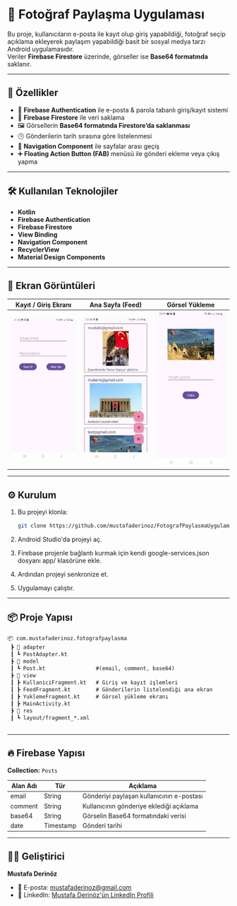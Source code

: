 # 📸 Fotoğraf Paylaşma Uygulaması

Bu proje, kullanıcıların e-posta ile kayıt olup giriş yapabildiği, fotoğraf seçip açıklama ekleyerek paylaşım yapabildiği basit bir sosyal medya tarzı Android uygulamasıdır.  
Veriler **Firebase Firestore** üzerinde, görseller ise **Base64 formatında** saklanır.  

---

## 🚀 Özellikler

- 🔐 **Firebase Authentication** ile e-posta & parola tabanlı giriş/kayıt sistemi  
- 🧠 **Firebase Firestore** ile veri saklama  
- 🖼️ Görsellerin **Base64 formatında Firestore’da saklanması**  
- 🕒 Gönderilerin tarih sırasına göre listelenmesi  
- 🧭 **Navigation Component** ile sayfalar arası geçiş  
- ➕ **Floating Action Button (FAB)** menüsü ile gönderi ekleme veya çıkış yapma  


---

## 🛠️ Kullanılan Teknolojiler

- **Kotlin**  
- **Firebase Authentication**  
- **Firebase Firestore**  
- **View Binding**  
- **Navigation Component**  
- **RecyclerView**  
- **Material Design Components**

---

## 📱 Ekran Görüntüleri

| Kayıt / Giriş Ekranı | Ana Sayfa (Feed) | Görsel Yükleme |
|----------------------|------------------|----------------|
| ![Login](screenshots/kullanici.jpg) | ![Feed](screenshots/feed.jpg) | ![Upload](screenshots/upload.jpg) |



---

## ⚙️ Kurulum

1. Bu projeyi klonla:
   ```bash
   git clone https://github.com/mustafaderinoz/FotografPaylasmaUygulamasi.git

2. Android Studio'da projeyi aç.

3. Firebase projenle bağlantı kurmak için kendi google-services.json dosyanı app/ klasörüne ekle.

4. Ardından projeyi senkronize et.

5. Uygulamayı çalıştır.

---

## 📦 Proje Yapısı

```
📦 com.mustafaderinoz.fotografpaylasma
 ┣ 📂 adapter
 ┃ ┗ PostAdapter.kt
 ┣ 📂 model
 ┃ ┗ Post.kt                #(email, comment, base64)
 ┣ 📂 view
 ┃ ┣ KullaniciFragment.kt   # Giriş ve kayıt işlemleri
 ┃ ┣ FeedFragment.kt        # Gönderilerin listelendiği ana ekran
 ┃ ┣ YuklemeFragment.kt     # Görsel yükleme ekranı
 ┃ ┣ MainActivity.kt
 ┣ 📂 res
 ┃ ┗ layout/fragment_*.xml
 
```
---

## 🔥 Firebase Yapısı

**Collection:** `Posts`

| Alan Adı | Tür | Açıklama |
|----------|-----|----------|
| email    | String    | Gönderiyi paylaşan kullanıcının e-postası |
| comment  | String    | Kullanıcının gönderiye eklediği açıklama |
| base64   | String    | Görselin Base64 formatındaki verisi |
| date     | Timestamp | Gönderi tarihi |

---

## 👨‍💻 Geliştirici

**Mustafa Derinöz**

* 📧 E-posta: mustafaderinoz@gmail.com
* 🔗 LinkedIn: [Mustafa Derinöz'ün LinkedIn Profili](https://www.linkedin.com/in/mustafaderinoz-431007284)



